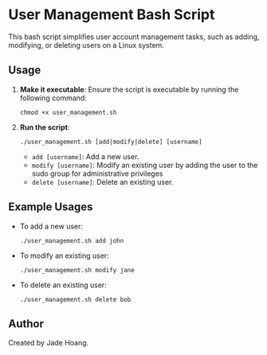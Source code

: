 # User Management Bash Script

This bash script simplifies user account management tasks, such as adding, modifying, or deleting users on a Linux system.

## Usage

1. **Make it executable**: Ensure the script is executable by running the following command:
   ```
   chmod +x user_management.sh
   ```

2. **Run the script**:
   ```
   ./user_management.sh [add|modify|delete] [username]
   ```
   - `add [username]`: Add a new user.
   - `modify [username]`: Modify an existing user by adding the user to the sudo group for administrative privileges
   - `delete [username]`: Delete an existing user.


## Example Usages

- To add a new user:
  ```
  ./user_management.sh add john
  ```

- To modify an existing user:
  ```
  ./user_management.sh modify jane
  ```

- To delete an existing user:
  ```
  ./user_management.sh delete bob
  ```


## Author

Created by Jade Hoang.